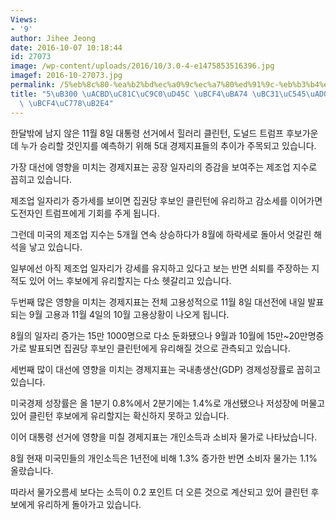 ```yaml
---
Views:
- '9'
author: Jihee Jeong
date: 2016-10-07 10:18:44
id: 27073
image: /wp-content/uploads/2016/10/3.0-4-e1475853516396.jpg
imagef: 2016-10-27073.jpg
permalink: /5%eb%8c%80-%ea%b2%bd%ec%a0%9c%ec%a7%80%ed%91%9c-%eb%b3%b4%eb%a9%b4-%eb%b0%b1%ec%95%85%ea%b4%80-%ec%a3%bc%ec%9d%b8-%eb%b3%b4%ec%9d%b8%eb%8b%a4/
title: "5\uB300 \uACBD\uC81C\uC9C0\uD45C \uBCF4\uBA74 \uBC31\uC545\uAD00 \uC8FC\uC778\
  \ \uBCF4\uC778\uB2E4"
---
```


한달밖에 남지 않은 11월 8일 대통령 선거에서 힐러리 클린턴, 도널드 트럼프 후보가운데 누가 승리할 것인지를 예측하기 위해 5대 경제지표들의 추이가 주목되고 있습니다. 

가장 대선에 영향을 미치는 경제지표는 공장 일자리의 증감을 보여주는 제조업 지수로 꼽히고 있습니다. 

제조업 일자리가 증가세를 보이면 집권당 후보인 클린턴에 유리하고 감소세를 이어가면 도전자인 트럼프에게 기회를 주게 됩니다. 

그런데 미국의 제조업 지수는 5개월 연속 상승하다가 8월에 하락세로 돌아서 엇갈린 해석을 낳고 있습니다. 

일부에선 아직 제조업 일자리가 강세를 유지하고 있다고 보는 반면 쇠퇴를 주장하는 지적도 있어 어느 후보에게 유리할지는 다소 헷갈리고 있습니다. 

두번째 많은 영향을 미치는 경제지표는 전체 고용성적으로 11월 8일 대선전에 내일 발표되는 9월 고용과 11월 4일의 10월 고용상황이 나오게 됩니다. 

8월의 일자리 증가는 15만 1000명으로 다소 둔화됐으나 9월과 10월에 15만~20만명증가로 발표되면 집권당 후보인 클린턴에게 유리해질 것으로 관측되고 있습니다. 

세번째 많이 대선에 영향을 미치는 경제지표는 국내총생산(GDP) 경제성장률로 꼽히고 있습니다. 

미국경제 성장률은 올 1분기 0.8%에서 2분기에는 1.4%로 개선됐으나 저성장에 머물고 있어 클린턴 후보에게 유리할지는 확신하지 못하고 있습니다. 

이어 대통령 선거에 영향을 미칠 경제지표는 개인소득과 소비자 물가로 나타났습니다. 

8월 현재 미국민들의 개인소득은 1년전에 비해 1.3% 증가한 반면 소비자 물가는 1.1% 올랐습니다. 

따라서 물가오름세 보다는 소득이 0.2 포인트 더 오른 것으로 계산되고 있어 클린턴 후보에게 유리하게 돌아가고 있습니다.